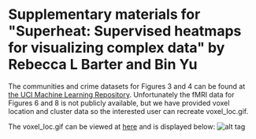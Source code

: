 # Supplementary materials for "Superheat: Supervised heatmaps for visualizing complex data" by Rebecca L Barter and Bin Yu

The communities and crime datasets for Figures 3 and 4 can be found at [the UCI Machine Learning Repository](https://archive.ics.uci.edu/ml/datasets/Communities+and+Crime+Unnormalized). Unfortunately the fMRI data for Figures 6 and 8 is not publicly available, but we have provided voxel location and cluster data so the interested user can recreate voxel_loc.gif.

The voxel_loc.gif can be viewed at [here](http://rlbarter.github.io/superheat_supp/) and is displayed below:
![alt tag](http://rlbarter.github.io/superheat_supp/)
